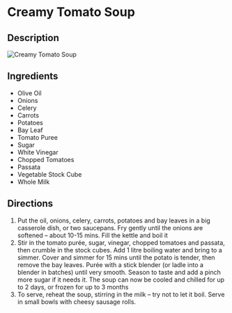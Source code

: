 # Creamy Tomato Soup

## Description
![Creamy Tomato Soup](https://www.themealdb.com/images/media/meals/stpuws1511191310.jpg "Creamy Tomato Soup")

## Ingredients
- Olive Oil
- Onions
- Celery
- Carrots
- Potatoes
- Bay Leaf
- Tomato Puree
- Sugar
- White Vinegar
- Chopped Tomatoes
- Passata
- Vegetable Stock Cube
- Whole Milk

## Directions
1. Put the oil, onions, celery, carrots, potatoes and bay leaves in a big casserole dish, or two saucepans. Fry gently until the onions are softened – about 10-15 mins. Fill the kettle and boil it
2. Stir in the tomato purée, sugar, vinegar, chopped tomatoes and passata, then crumble in the stock cubes. Add 1 litre boiling water and bring to a simmer. Cover and simmer for 15 mins until the potato is tender, then remove the bay leaves. Purée with a stick blender (or ladle into a blender in batches) until very smooth. Season to taste and add a pinch more sugar if it needs it. The soup can now be cooled and chilled for up to 2 days, or frozen for up to 3 months
3. To serve, reheat the soup, stirring in the milk – try not to let it boil. Serve in small bowls with cheesy sausage rolls.
